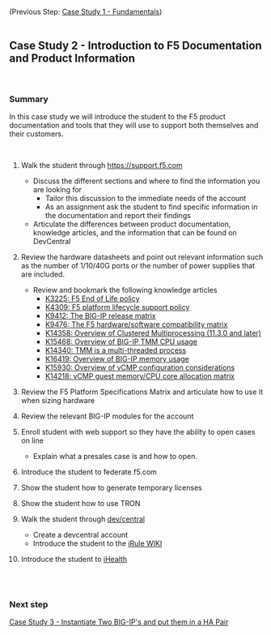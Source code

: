 (Previous Step: [Case Study 1 - Fundamentals](https://github.com/grmarxer/Onboarding/blob/master/Case_Study_1-Fundamentals.md))  
<br/>  

## Case Study 2 - Introduction to F5 Documentation and Product Information  
<br/>    

### Summary  

In this case study we will introduce the student to the F5 product documentation and tools that they will use to support both themselves and their customers. 

<br/>  

1.  Walk the student through https://support.f5.com  
    - Discuss the different sections and where to find the information you are looking for  
        - Tailor this discussion to the immediate needs of the account
        - As an assignment ask the student to find specific information in the documentation and report their findings  
    - Articulate the differences between product documentation, knowledge articles, and the information that can be found on DevCentral  

2. Review the hardware datasheets and point out relevant information such as the number of 1/10/40G ports or the number of power supplies that are included.  
    - Review and bookmark the following knowledge articles 
        - [K3225: F5 End of Life policy](https://support.f5.com/csp/article/K3225) 
        - [K4309: F5 platform lifecycle support policy](https://support.f5.com/csp/article/K4309)  
        - [K9412: The BIG-IP release matrix](https://support.f5.com/csp/article/K9412)  
        - [K9476: The F5 hardware/software compatibility matrix](https://support.f5.com/csp/article/K9476)  
        - [K14358: Overview of Clustered Multiprocessing (11.3.0 and later)](https://support.f5.com/csp/article/K14358)  
        - [K15468: Overview of BIG-IP TMM CPU usage](https://support.f5.com/csp/article/K15468)  
        - [K14340: TMM is a multi-threaded process](https://support.f5.com/csp/article/K14340)  
        - [K16419: Overview of BIG-IP memory usage](https://support.f5.com/csp/article/K16419)   
        - [K15930: Overview of vCMP configuration considerations](https://support.f5.com/csp/article/K15930)
        - [K14218: vCMP guest memory/CPU core allocation matrix](https://support.f5.com/csp/article/K14218)  

3. Review the F5 Platform Specifications Matrix and articulate how to use it when sizing hardware  

4. Review the relevant BIG-IP modules for the account  

5. Enroll student with web support so they have the ability to open cases on line
    - Explain what a presales case is and how to open.  

6. Introduce the student to federate.f5.com  

7.  Show the student how to generate temporary licenses  

8.  Show the student how to use TRON  

9.  Walk the student through [dev/central](https://devcentral.f5.com)  
    - Create a devcentral account  
    - Introduce the student to the [iRule WIKI](https://clouddocs.f5.com/api/irules/)  

10.  Introduce the student to [iHealth](https://ihealth.f5.com/)  
    
 
<br/>  

<br/>  

### Next step  

[Case Study 3 - Instantiate Two BIG-IP's and put them in a HA Pair](https://github.com/grmarxer/Onboarding/blob/master/Case_Study_3-BIG-IP_HA_Pair.md)  